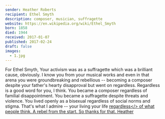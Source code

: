 ```yaml
---
sender: Heather Roberts
recipient: Ethel Smyth
description: composer, musician, suffragette
website: https://en.wikipedia.org/wiki/Ethel_Smyth
born: 1858
died: 1944
received: 2017-01-07
published: 2017-02-24
draft: false
images:
  - 1.jpg
---
```

For Ethel Smyth,
Your activism was as a suffragette which was a brilliant cause, obviously. I know you from your musical works and even in that arena you were groundbreaking and rebellious -- becoming a composer despite your father's hearty disapproval but went on regardless. Regardless is a good word for you, I think. You became a composer regardless of familial disappointment. You became a suffragette despite threats and violence. You lived openly as a bisexual regardless of social norms and stigma. That's what I admire -- your living your life <u>regardless</> of what people think. A rebel from the start. So thanks for that.
Heather
